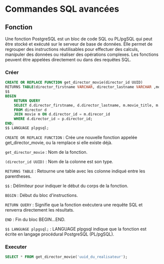 # Commandes SQL avancées

## Fonction

Une fonction PostgreSQL est un bloc de code SQL ou PL/pgSQL qui peut être stocké et exécuté sur le serveur de base de données. Elle permet de regrouper des instructions réutilisables pour effectuer des calculs, manipuler des données ou réaliser des opérations complexes. Les fonctions peuvent être appelées directement ou dans des requêtes SQL.

### Créer

```SQL
CREATE OR REPLACE FUNCTION get_director_movie(director_id UUID)
RETURNS TABLE(director_firstname VARCHAR, director_lastname VARCHAR ,movie_title VARCHAR, movie_release_date DATE) AS
$$
BEGIN
    RETURN QUERY
    SELECT d.director_firstname, d.director_lastname, m.movie_title, m.movie_release_date
    FROM director d
    JOIN movie m ON d.director_id = m.direcor_id
    WHERE d.director_id = p.director_id;
END;
$$ LANGUAGE plpgsql;
```

`CREATE OR REPLACE FUNCTION` : Crée une nouvelle fonction appelée get_director_movie, ou la remplace si elle existe déjà.

`get_director_movie` : Nom de la fonction.

`(director_id UUID)` : Nom de la colonne est son type.

`RETURNS TABLE` : Retourne une table avec les colonne indiqué entre les parentheses.

`$$` : Délimiteur pour indiquer le début du corps de la fonction.

`BEGIN` : Début du bloc d'instructions.

`RETURN QUERY` : Signifie que la fonction exécutera une requête SQL et renverra directement les résultats.

`END` : Fin du bloc BEGIN...END.

`$$ LANGUAGE plpgsql;` : LANGUAGE plpgsql indique que la fonction est écrite en langage procédural PostgreSQL (PL/pgSQL).

### Executer

```SQL
SELECT * FROM get_director_movie('uuid_du_realisateur');
```

